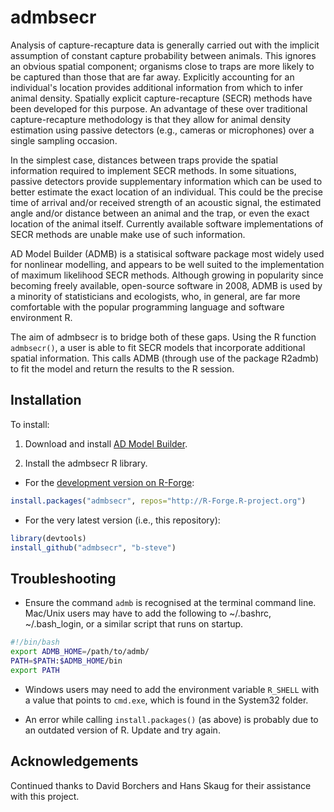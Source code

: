 # admbsecr

Analysis of capture-recapture data is generally carried out with the implicit assumption of constant capture probability between animals. This ignores an obvious spatial component; organisms close to traps are more likely to be captured than those that are far away. Explicitly accounting for an individual's location provides additional information from which to infer animal density. Spatially explicit capture-recapture (SECR) methods have been developed for this purpose. An advantage of these over traditional capture-recapture methodology is that they allow for animal density estimation using passive detectors (e.g., cameras or microphones) over a single sampling occasion.

In the simplest case, distances between traps provide the spatial information required to implement SECR methods. In some situations, passive detectors provide supplementary information which can be used to better estimate the exact location of an individual. This could be the precise time of arrival and/or received strength of an acoustic signal, the estimated angle and/or distance between an animal and the trap, or even the exact location of the animal itself. Currently available software implementations of SECR methods are unable make use of such information.

AD Model Builder (ADMB) is a statisical software package most widely used for nonlinear modelling, and appears to be well suited to the implementation of maximum likelihood SECR methods. Although growing in popularity since becoming freely available, open-source software in 2008, ADMB is used by a minority of statisticians and ecologists, who, in general, are far more comfortable with the popular programming language and software environment R.

The aim of admbsecr is to bridge both of these gaps. Using the R function `admbsecr()`, a user is able to fit SECR models that incorporate additional spatial information. This calls ADMB (through use of the package R2admb) to fit the model and return the results to the R session.

## Installation

To install:

1. Download and install [AD Model Builder](http://admb-project.org/).

2. Install the admbsecr R library.

* For the [development version on R-Forge](https://r-forge.r-project.org/projects/admbsecr/):

```r
install.packages("admbsecr", repos="http://R-Forge.R-project.org")
```

* For the very latest version (i.e., this repository):

```r
library(devtools)
install_github("admbsecr", "b-steve")
```

## Troubleshooting

* Ensure the command `admb` is recognised at the terminal command line. Mac/Unix users may have to add the following to ~/.bashrc, ~/.bash_login, or a similar script that runs on startup.
```bash
#!/bin/bash
export ADMB_HOME=/path/to/admb/
PATH=$PATH:$ADMB_HOME/bin
export PATH
```

* Windows users may need to add the environment variable `R_SHELL` with a value that points to `cmd.exe`, which is found in the System32 folder.

* An error while calling `install.packages()` (as above) is probably due to an outdated version of R. Update and try again.

## Acknowledgements

Continued thanks to David Borchers and Hans Skaug for their assistance with this project.